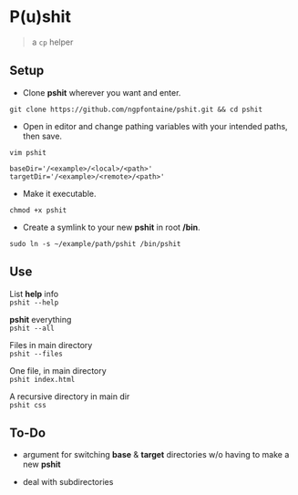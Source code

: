 # P(u)shit

> a `cp` helper   

## Setup   

- Clone **pshit** wherever you want and enter.
```
git clone https://github.com/ngpfontaine/pshit.git && cd pshit
```   

- Open in editor and change pathing variables with your intended paths, then save.
```
vim pshit   
   
baseDir='/<example>/<local>/<path>'
targetDir='/<example>/<remote>/<path>'
```   

- Make it executable.
```
chmod +x pshit
```   

- Create a symlink to your new **pshit** in root **/bin**.
```
sudo ln -s ~/example/path/pshit /bin/pshit
```   

## Use   

List **help** info   
`pshit --help`   

**pshit** everything   
`pshit --all`   

Files in main directory   
`pshit --files`   

One file, in main directory   
`pshit index.html`   

A recursive directory in main dir   
`pshit css`   

## To-Do   

- argument for switching **base** & **target** directories w/o having to make a new **pshit**   

- deal with subdirectories   
